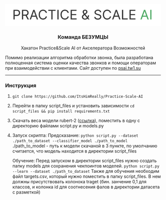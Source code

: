 <p align="center">
    <img width="636" alt="practice scale logo" src="assets/img/practice-scale_logo.png">
</p>

<h3 align="center">
    Команда БЕЗУМЦЫ
</h3>
<p align="center">
    Хакатон Practice&amp;Scale AI от Акселератора Возможностей
</p> 

Помимо реализации алгоритма обработки звонка, была разработана полноценная система оценки качества звонков и помощи операторам при взаимодействии с клиентами. Сайт доступен по [psai.tw1.su](https://psai.tw1.su/)

---
### Инструкция 

1. `git clone https://github.com/ItsHimReally/Practice-Scale-AI`
2. Перейти в папку script_files и установить зависимости `cd script_files && pip install requirements.txt`
3. Скачать веса модели rubert-2 ([ссылка](https://drive.google.com/file/d/1WEIKdmmZLRExeU8Mr2JjP-6HS6UBpY_x/view)), поместить в одну с директорию файлами script.py и models.py
4. Запуск скрипта:
   Предсказание: 
       `python script.py --dataset ./path_to_dataset --classifier_model ./path_to_model`
       ./path_to_model - путь к модели скачаной в 3 пункте, по умолчанию считается, что модель находится в директории script_files
   
   Обучение:
       Перед запуском в директории script_files нужно создать папку models для сохранения чекпоинтов моделей.
       `python script.py --learn --dataset ./path_to_dataset`
       Также для обучения необходим файл targets.csv, который нужно поместить в папку script_files. В нем должны присутствовать колонока traget (бин. занчение 0,1 для классов, и колонка id для соотнесения фалов в директории датасета с разметкой)
